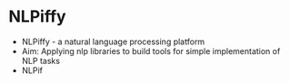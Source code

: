 # NLPiffy
- NLPiffy - a natural language processing platform
 - Aim: Applying nlp libraries to build tools for simple implementation of NLP tasks
 - NLPif